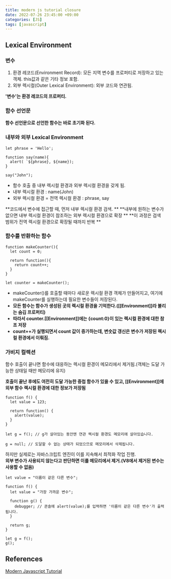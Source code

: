 ```yaml
---
title: modern js tutorial closure
date: 2022-07-26 23:45:00 +09:00
categories: [JS]
tags: [javascript]
---
```


## Lexical Environment

### 변수

1. 환경 레코드(Environment Record): 모든 지역 변수를 프로퍼티로 저장하고 있는 객체. this값과 같은 기타 정보 포함.
2. 외부 렉시컬(Outer Lexical Environment): 외부 코드와 연관됨.

**'변수'는 환경 레코드의 프로퍼티.**


### 함수 선언문

**함수 선언문으로 선언한 함수는 바로 초기화 된다.**

### 내부와 외부 Lexical Environment

`````
let phrase = 'Hello';

function say(name){
  alert( `${phrase}, ${name});
}

say("John");
`````
- 함수 호출 중 내부 렉시컬 환경과 외부 렉시컬 환경을 갖게 됨.
- 내부 렉시컬 환경 : name(John)
- 외부 렉시컬 환경 = 전역 렉시컬 환경 : phrase, say   

**코드에서 변수에 접근할 때, 먼저 내부 렉시컬 환경 검색. **
**내부에 원하는 변수가 없으면 내부 렉시컬 환경이 참조하는 외부 렉시컬 환경으로 확장 **
**이 과정은 검색 범위가 전역 렉시컬 환경으로 확장될 때까지 반복 **

### 함수를 반환하는 함수

`````
function makeCounter(){
  let count = 0;
  
  return function(){
    return count++;
  }
}

let counter = makeCounter();
`````

- makeCounter()를 호출할 때마다 새로운 렉시컬 환경 객체가 만들어지고, 여기에 makeCounter를 실행하는데 필요한 변수들이 저장된다.
- **모든 함수는 함수가 생성된 곳의 렉시컬 환경을 기억한다.([[Environment]]라 불리는 숨김 프로퍼티)**
- **따라서 counter.[[Environment]]에는 {count:0}이 있는 렉시컬 환경에 대한 참조 저장**
- **count++가 실행되면서 count 값이 증가하는데, 변숫값 갱신은 변수가 저장된 렉시컬 환경에서 이뤄짐.**


### 가비지 컬렉션

함수 호출이 끝나면 함수에 대응하는 렉시컬 환경이 메모리에서 제거됨.(객체는 도달 가능한 상태일 때만 메모리에 유지)   

**호출이 끝난 후에도 여전히 도달 가능한 중첩 함수가 있을 수 있고, [[Environment]]에 외부 함수 렉시컬 환경에 대한 정보가 저장됨**

`````
function f() {
  let value = 123;

  return function() {
    alert(value);
  }
}

let g = f(); // g가 살아있는 동안엔 연관 렉시컬 환경도 메모리에 살아있습니다.

g = null; // 도달할 수 없는 상태가 되었으므로 메모리에서 삭제됩니다.
`````

하지만 실제로는 자바스크립트 엔진이 이를 지속해서 최적화 작업 진행.   
**외부 변수가 사용되지 않는다고 판단하면 이를 메모리에서 제거.(V8에서 제거된 변수는 사용할 수 없음)**

`````
let value = "이름이 같은 다른 변수";

function f() {
  let value = "가장 가까운 변수";

  function g() {
    debugger; // 콘솔에 alert(value);를 입력하면 '이름이 같은 다른 변수'가 출력됩니다.
  }

  return g;
}

let g = f();
g();
`````



## References
[Modern Javascript Tutorial](https://ko.javascript.info/)   
